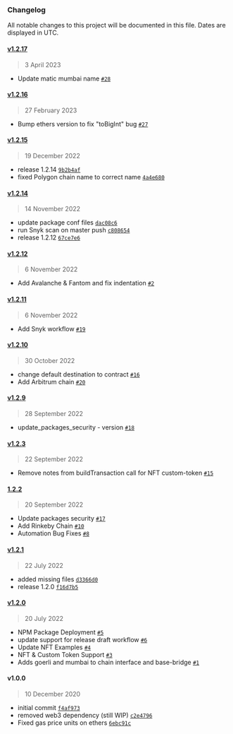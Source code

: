 ### Changelog

All notable changes to this project will be documented in this file. Dates are displayed in UTC.

#### [v1.2.17](https://github.com/fireblocks/fireblocks-defi-sdk/compare/v1.2.16...v1.2.17)

> 3 April 2023

- Update matic mumbai name [`#28`](https://github.com/fireblocks/fireblocks-defi-sdk/pull/28)

#### [v1.2.16](https://github.com/fireblocks/fireblocks-defi-sdk/compare/v1.2.15...v1.2.16)

> 27 February 2023

- Bump ethers version to fix "toBigInt" bug [`#27`](https://github.com/fireblocks/fireblocks-defi-sdk/pull/27)

#### [v1.2.15](https://github.com/fireblocks/fireblocks-defi-sdk/compare/v1.2.14...v1.2.15)

> 19 December 2022

- release 1.2.14 [`9b2b4af`](https://github.com/fireblocks/fireblocks-defi-sdk/commit/9b2b4af8f3cda561013c48b2266a7499792e2d52)
- fixed Polygon chain name to correct name [`4a4e680`](https://github.com/fireblocks/fireblocks-defi-sdk/commit/4a4e680aca9473c52af4c7d994ab2c0652951161)

#### [v1.2.14](https://github.com/fireblocks/fireblocks-defi-sdk/compare/v1.2.12...v1.2.14)

> 14 November 2022

- update package conf files [`dac08c6`](https://github.com/fireblocks/fireblocks-defi-sdk/commit/dac08c663f47daf60d09348360153c4795ef9cf8)
- run Snyk scan on master push [`c808654`](https://github.com/fireblocks/fireblocks-defi-sdk/commit/c808654f3c3001989abceaa13a00fff50996fb70)
- release 1.2.12 [`67ce7e6`](https://github.com/fireblocks/fireblocks-defi-sdk/commit/67ce7e616c51f84996e9075f2fc98e8502a93699)

#### [v1.2.12](https://github.com/fireblocks/fireblocks-defi-sdk/compare/v1.2.11...v1.2.12)

> 6 November 2022

- Add Avalanche & Fantom and fix indentation [`#2`](https://github.com/fireblocks/fireblocks-defi-sdk/pull/2)

#### [v1.2.11](https://github.com/fireblocks/fireblocks-defi-sdk/compare/v1.2.10...v1.2.11)

> 6 November 2022

- Add Snyk workflow [`#19`](https://github.com/fireblocks/fireblocks-defi-sdk/pull/19)

#### [v1.2.10](https://github.com/fireblocks/fireblocks-defi-sdk/compare/v1.2.9...v1.2.10)

> 30 October 2022

- change default destination to contract [`#16`](https://github.com/fireblocks/fireblocks-defi-sdk/pull/16)
- Add Arbitrum chain [`#20`](https://github.com/fireblocks/fireblocks-defi-sdk/pull/20)

#### [v1.2.9](https://github.com/fireblocks/fireblocks-defi-sdk/compare/v1.2.3...v1.2.9)

> 28 September 2022

- update_packages_security - version [`#18`](https://github.com/fireblocks/fireblocks-defi-sdk/pull/18)

#### [v1.2.3](https://github.com/fireblocks/fireblocks-defi-sdk/compare/1.2.2...v1.2.3)

> 22 September 2022

- Remove notes from buildTransaction call for NFT custom-token [`#15`](https://github.com/fireblocks/fireblocks-defi-sdk/pull/15)

#### [1.2.2](https://github.com/fireblocks/fireblocks-defi-sdk/compare/v1.2.1...1.2.2)

> 20 September 2022

- Update packages security [`#17`](https://github.com/fireblocks/fireblocks-defi-sdk/pull/17)
- Add Rinkeby Chain [`#10`](https://github.com/fireblocks/fireblocks-defi-sdk/pull/10)
- Automation Bug Fixes [`#8`](https://github.com/fireblocks/fireblocks-defi-sdk/pull/8)

#### [v1.2.1](https://github.com/fireblocks/fireblocks-defi-sdk/compare/v1.2.0...v1.2.1)

> 22 July 2022

- added missing files [`d3366d0`](https://github.com/fireblocks/fireblocks-defi-sdk/commit/d3366d073311e9d1e00e2611e828ce8675fa82a1)
- release 1.2.0 [`f16d7b5`](https://github.com/fireblocks/fireblocks-defi-sdk/commit/f16d7b51cf6ee215525cdaa71e1a47582ac5b993)

#### [v1.2.0](https://github.com/fireblocks/fireblocks-defi-sdk/compare/v1.0.0...v1.2.0)

> 20 July 2022

- NPM Package Deployment [`#5`](https://github.com/fireblocks/fireblocks-defi-sdk/pull/5)
- update support for release draft workflow [`#6`](https://github.com/fireblocks/fireblocks-defi-sdk/pull/6)
- Update NFT Examples [`#4`](https://github.com/fireblocks/fireblocks-defi-sdk/pull/4)
- NFT & Custom Token Support [`#3`](https://github.com/fireblocks/fireblocks-defi-sdk/pull/3)
- Adds goerli and mumbai to chain interface and base-bridge [`#1`](https://github.com/fireblocks/fireblocks-defi-sdk/pull/1)

#### v1.0.0

> 10 December 2020

- initial commit [`f4af973`](https://github.com/fireblocks/fireblocks-defi-sdk/commit/f4af97301dc7ec347b4c70ca691d43b156da6ad8)
- removed web3 dependency (still WIP) [`c2e4796`](https://github.com/fireblocks/fireblocks-defi-sdk/commit/c2e4796aa2f0f95edbaff9e6824fbeadc62e89a6)
- Fixed gas price units on ethers [`6ebc91c`](https://github.com/fireblocks/fireblocks-defi-sdk/commit/6ebc91c399a4402901b1d69c89abdc31be6299a6)
